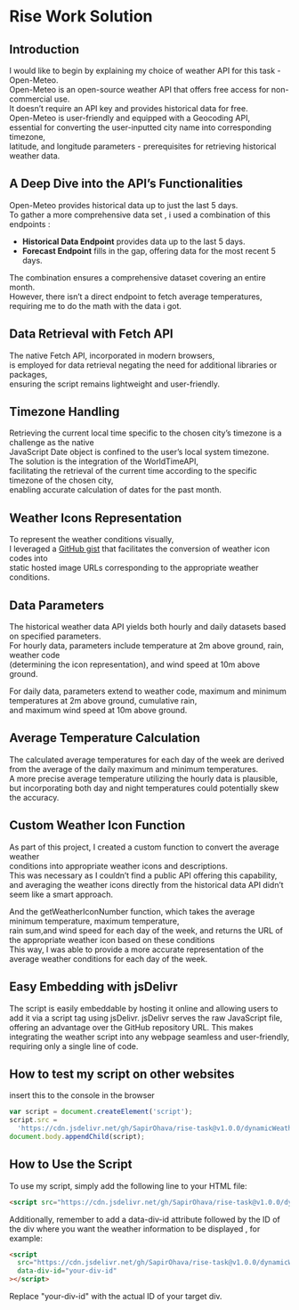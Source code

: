 # Rise Work Solution

## Introduction

I would like to begin by explaining my choice of weather API for this task - Open-Meteo.  
Open-Meteo is an open-source weather API that offers free access for non-commercial use.  
It doesn’t require an API key and provides historical data for free.  
Open-Meteo is user-friendly and equipped with a Geocoding API,  
essential for converting the user-inputted city name into corresponding timezone,  
latitude, and longitude parameters - prerequisites for retrieving historical weather data.

## A Deep Dive into the API’s Functionalities

Open-Meteo provides historical data up to just the last 5 days.  
To gather a more comprehensive data set
, i used a combination of this endpoints :

- **Historical Data Endpoint** provides data up to the last 5 days.
- **Forecast Endpoint** fills in the gap, offering data for the most recent 5 days.

The combination ensures a comprehensive dataset covering an entire month.  
However, there isn’t a direct endpoint to fetch average temperatures,  
requiring me to do the math with the data i got.

## Data Retrieval with Fetch API

The native Fetch API, incorporated in modern browsers,  
is employed for data retrieval negating the need for additional libraries or packages,  
ensuring the script remains lightweight and user-friendly.

## Timezone Handling

Retrieving the current local time specific to the chosen city’s timezone is a challenge as the native  
JavaScript Date object is confined to the user’s local system timezone.  
The solution is the integration of the WorldTimeAPI,  
facilitating the retrieval of the current time according to the specific timezone of the chosen city,  
enabling accurate calculation of dates for the past month.

## Weather Icons Representation

To represent the weather conditions visually,  
I leveraged a [GitHub gist](https://gist.github.com/stellasphere/9490c195ed2b53c707087c8c2db4ec0c) that facilitates the conversion of weather icon codes into  
static hosted image URLs corresponding to the appropriate weather conditions.

## Data Parameters

The historical weather data API yields both hourly and daily datasets based on specified parameters.  
For hourly data, parameters include temperature at 2m above ground, rain, weather code  
(determining the icon representation), and wind speed at 10m above ground.

For daily data, parameters extend to weather code, maximum and minimum temperatures at 2m above ground, cumulative rain,  
and maximum wind speed at 10m above ground.

## Average Temperature Calculation

The calculated average temperatures for each day of the week are derived from the average of the daily maximum and minimum temperatures.  
A more precise average temperature utilizing the hourly data is plausible,  
but incorporating both day and night temperatures could potentially skew the accuracy.

## Custom Weather Icon Function

As part of this project, I created a custom function to convert the average weather  
 conditions into appropriate weather icons and descriptions.  
 This was necessary as I couldn’t find a public API offering this capability,  
 and averaging the weather icons directly from the historical data API didn’t seem like a smart approach.

And the getWeatherIconNumber function, which takes the average minimum temperature, maximum temperature,  
rain sum,and wind speed for each day of the week, and returns the URL of the appropriate weather icon based on these conditions  
This way, I was able to provide a more accurate representation of the average weather conditions for each day of the week.

## Easy Embedding with jsDelivr

The script is easily embeddable by hosting it online and allowing users to add it via a script tag using jsDelivr. jsDelivr serves the raw JavaScript file, offering an advantage over the GitHub repository URL. This makes integrating the weather script into any webpage seamless and user-friendly, requiring only a single line of code.

## How to test my script on other websites

insert this to the console in the browser

```javascript
var script = document.createElement('script');
script.src =
  'https://cdn.jsdelivr.net/gh/SapirOhava/rise-task@v1.0.0/dynamicWeatherScript.js';
document.body.appendChild(script);
```

## How to Use the Script

To use my script, simply add the following line to your HTML file:

```html
<script src="https://cdn.jsdelivr.net/gh/SapirOhava/rise-task@v1.0.0/dynamicWeatherScript.js"></script>
```

Additionally, remember to add a data-div-id attribute followed by the ID of the div where you want the weather information to be displayed , for example:

```html
<script
  src="https://cdn.jsdelivr.net/gh/SapirOhava/rise-task@v1.0.0/dynamicWeatherScript.js"
  data-div-id="your-div-id"
></script>
```

Replace "your-div-id" with the actual ID of your target div.
